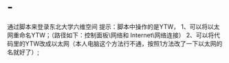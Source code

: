 # -
通过脚本来登录东北大学六维空间
提示：脚本中操作的是YTW，
1、可以将以太网重命名YTW；（路径如下：控制面板\网络和 Internet\网络连接）
2、可以将代码里的YTW改成以太网（本人电脑这个方法行不通，按照1方法改了一下以太网的名就好了）;
